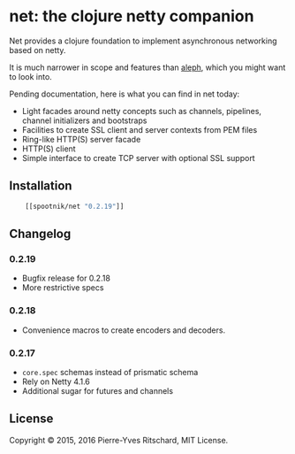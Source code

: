 net: the clojure netty companion
================================

Net provides a clojure foundation to implement asynchronous
networking based on netty.

It is much narrower in scope and features than [aleph](https://github.com/ztellman/aleph), which you might
want to look into.

Pending documentation, here is what you can find in net today:

- Light facades around netty concepts such as channels, pipelines, channel initializers and bootstraps
- Facilities to create SSL client and server contexts from PEM files
- Ring-like HTTP(S) server facade
- HTTP(S) client
- Simple interface to create TCP server with optional SSL support

## Installation

```clojure
    [[spootnik/net "0.2.19"]]
```

## Changelog

### 0.2.19

- Bugfix release for 0.2.18
- More restrictive specs

### 0.2.18

- Convenience macros to create encoders and decoders.

### 0.2.17

- `core.spec` schemas instead of prismatic schema
- Rely on Netty 4.1.6
- Additional sugar for futures and channels

## License

Copyright © 2015, 2016 Pierre-Yves Ritschard, MIT License.
